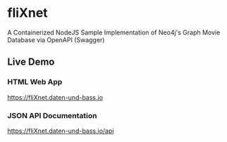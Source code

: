 # fliXnet
A Containerized NodeJS Sample Implementation of Neo4j's Graph Movie Database via OpenAPI (Swagger)

## Live Demo ##

### HTML Web App ###
https://fliXnet.daten-und-bass.io

### JSON API Documentation ###
https://fliXnet.daten-und-bass.io/api
